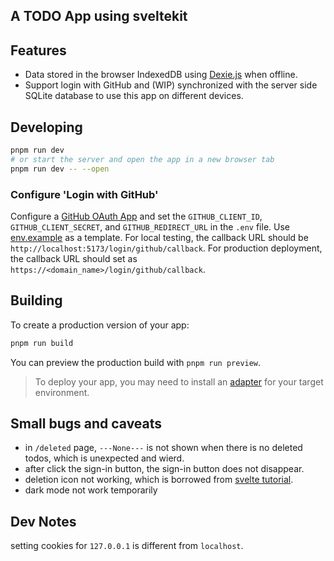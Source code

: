 ## A TODO App using sveltekit

## Features
* Data stored in the browser IndexedDB using [Dexie.js](https://dexie.org/) when offline.
* Support login with GitHub and (WIP) synchronized with the server side SQLite database to use this app on different devices.

## Developing

```bash
pnpm run dev
# or start the server and open the app in a new browser tab
pnpm run dev -- --open
```

### Configure 'Login with GitHub'
Configure a [GitHub OAuth App](https://github.com/settings/developers) and 
set the `GITHUB_CLIENT_ID`, `GITHUB_CLIENT_SECRET`, and `GITHUB_REDIRECT_URL` in the `.env` file. Use [env.example](./env.example) as a template.
For local testing, the callback URL should be `http://localhost:5173/login/github/callback`.
For production deployment, the callback URL should set as `https://<domain_name>/login/github/callback`.

## Building

To create a production version of your app:

```bash
pnpm run build
```

You can preview the production build with `pnpm run preview`.

> To deploy your app, you may need to install an [adapter](https://kit.svelte.dev/docs/adapters) for your target environment.

## Small bugs and caveats
* in `/deleted` page, `---None---` is not shown when there is no deleted todos, which is unexpected and wierd.
* after click the sign-in button, the sign-in button does not disappear.
* deletion icon not working, which is borrowed from [svelte tutorial](https://learn.svelte.dev/tutorial/progressive-enhancement).
* dark mode not work temporarily

## Dev Notes
setting cookies for `127.0.0.1` is different from `localhost`.